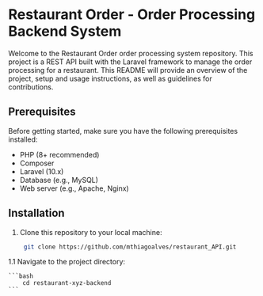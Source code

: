 # Restaurant Order - Order Processing Backend System

Welcome to the Restaurant Order order processing system repository. This project is a REST API built with the Laravel framework to manage the order processing for a restaurant. This README will provide an overview of the project, setup and usage instructions, as well as guidelines for contributions.

## Prerequisites

Before getting started, make sure you have the following prerequisites installed:

- PHP (8+ recommended)
- Composer
- Laravel (10.x)
- Database (e.g., MySQL)
- Web server (e.g., Apache, Nginx)

## Installation

1. Clone this repository to your local machine:

   ```bash
    git clone https://github.com/mthiagoalves/restaurant_API.git
    ```
1.1 Navigate to the project directory:
 
    ```bash
        cd restaurant-xyz-backend
    ```

